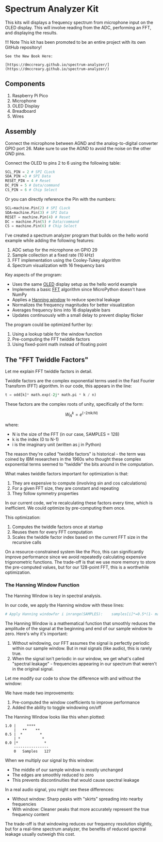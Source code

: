 # Spectrum Analyzer Kit

This kits will displays a frequency spectrum from microphone input on the OLED display. This will involve reading from the ADC, performing an FFT, and displaying the results.

!!! Note
    This kit has been promoted to be an entire
    project with its own GitHub repository!

    See the New Book Here:
    
    [https://dmccreary.github.io/spectrum-analyzer/](https://dmccreary.github.io/spectrum-analyzer/)

## Components

1. Raspberry Pi Pico
2. Microphone
3. OLED Display
4. Breadboard
5. Wires

## Assembly

Connect the microphone between AGND and the analog-to-digital converter GPIO port 26.
Make sure to use the AGND to avoid the noise on the other GND pins.

Connect the OLED to pins 2 to 6 using the following table:

```python
SCL_PIN = 2 # SPI CLock
SDA_PIN =3 # SPI Data
RESET_PIN = 4 # Reset
DC_PIN = 5 # Data/command
CS_PIN = 6 # Chip Select
```

Or you can directly reference the Pin with the numbers:

```python
SCL=machine.Pin(2) # SPI CLock
SDA=machine.Pin(3) # SPI Data
RESET = machine.Pin(4) # Reset
DC = machine.Pin(5) # Data/command
CS = machine.Pin(6) # Chip Select
```


I've created a spectrum analyzer program that builds on the hello world example while adding the following features:

1.  ADC setup for the microphone on GPIO 29
2.  Sample collection at a fixed rate (10 kHz)
3.  FFT implementation using the Cooley-Tukey algorithm
4.  Spectrum visualization with 16 frequency bars

Key aspects of the program:

-   Uses the same [OLED]() display setup as the hello world example
-   Implements a basic [FFT]() algorithm since MicroPython doesn't have NumPy
-   Applies a [Hanning window]() to reduce spectral leakage
-   Normalizes the frequency magnitudes for better visualization
-   Averages frequency bins into 16 displayable bars
-   Updates continuously with a small delay to prevent display flicker

The program could be optimized further by:

1.  Using a lookup table for the window function
2.  Pre-computing the FFT twiddle factors
3.  Using fixed-point math instead of floating point



## The "FFT Twiddle Factors"

Let me explain FFT twiddle factors in detail.

Twiddle factors are the complex exponential terms used in the Fast Fourier Transform (FFT) algorithm. In our code, this appears in the line:

```python
t = odd[k]* math.exp(-2j* math.pi * k / n)
```

These factors are the complex roots of unity, specifically of the form:

$$
W_N^k = e^(-2πik/N)
$$

where:

-   N is the size of the FFT (in our case, SAMPLES = 128)
-   k is the index (0 to N-1)
-   i is the imaginary unit (written as j in Python)

The reason they're called "twiddle factors" is historical - the term was coined by IBM researchers in the 1960s who thought these complex exponential terms seemed to "twiddle" the bits around in the computation.

What makes twiddle factors important for optimization is that:

1.  They are expensive to compute (involving sin and cos calculations)
2.  For a given FFT size, they are constant and repeating
3.  They follow symmetry properties

In our current code, we're recalculating these factors every time, which is inefficient. We could optimize by pre-computing them once.

This optimization:

1.  Computes the twiddle factors once at startup
2.  Reuses them for every FFT computation
3.  Scales the twiddle factor index based on the current FFT size in the recursive calls

On a resource-constrained system like the Pico, this can significantly improve performance since we avoid repeatedly calculating expensive trigonometric functions. The trade-off is that we use more memory to store the pre-computed values, but for our 128-point FFT, this is a worthwhile optimization.

### The Hanning Window Function

The Hanning Window is key in spectral analysis.

In our code, we apply the Hanning window with these lines:

```python
# Apply Hanning windowfor i inrange(SAMPLES):    samples[i]*=0.5*(1- math.cos(2* math.pi * i /(SAMPLES -1)))`
```

The Hanning Window is a mathematical function that smoothly reduces the amplitude of the signal at the beginning and end of our sample window to zero. Here's why it's important:

1.  Without windowing, our FFT assumes the signal is perfectly periodic within our sample window. But in real signals (like audio), this is rarely true.
2.  When the signal isn't periodic in our window, we get what's called "spectral leakage" - frequencies appearing in our spectrum that weren't in the original signal.

Let me modify our code to show the difference with and without the window:


We have made two improvements:

1.  Pre-computed the window coefficients to improve performance
2.  Added the ability to toggle windowing on/off

The Hanning Window looks like this when plotted:

```
1.0 |     ****
    |   **    **
0.5 |  *        *
    | *          *
0.0 |*            *
    ----------------
    0   Samples   127
```

When we multiply our signal by this window:

-   The middle of our sample window is mostly unchanged
-   The edges are smoothly reduced to zero
-   This prevents discontinuities that would cause spectral leakage

In a real audio signal, you might see these differences:

-   Without window: Sharp peaks with "skirts" spreading into nearby frequencies
-   With window: Cleaner peaks that more accurately represent the true frequency content

The trade-off is that windowing reduces our frequency resolution slightly, but for a real-time spectrum analyzer, the benefits of reduced spectral leakage usually outweigh this cost.



